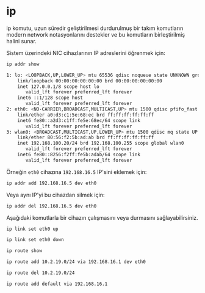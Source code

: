 # ip

ip komutu, uzun süredir geliştirilmesi durdurulmuş bir takım komutların modern network notasyonlarını destekler ve bu komutların birleştirilmiş halini sunar.

Sistem üzerindeki NIC cihazlarının IP adreslerini öğrenmek için:

```bash
ip addr show
```

```bash
1: lo: <LOOPBACK,UP,LOWER_UP> mtu 65536 qdisc noqueue state UNKNOWN group default 
    link/loopback 00:00:00:00:00:00 brd 00:00:00:00:00:00
    inet 127.0.0.1/8 scope host lo
       valid_lft forever preferred_lft forever
    inet6 ::1/128 scope host 
       valid_lft forever preferred_lft forever
2: eth0: <NO-CARRIER,BROADCAST,MULTICAST,UP> mtu 1500 qdisc pfifo_fast state DOWN group default qlen 1000
    link/ether a0:d3:c1:5e:68:ec brd ff:ff:ff:ff:ff:ff
    inet6 fe80::a2d3:c1ff:fe5e:68ec/64 scope link 
       valid_lft forever preferred_lft forever
3: wlan0: <BROADCAST,MULTICAST,UP,LOWER_UP> mtu 1500 qdisc mq state UP group default qlen 1000
    link/ether 80:56:f2:5b:ad:ab brd ff:ff:ff:ff:ff:ff
    inet 192.168.100.20/24 brd 192.168.100.255 scope global wlan0
       valid_lft forever preferred_lft forever
    inet6 fe80::8256:f2ff:fe5b:adab/64 scope link 
       valid_lft forever preferred_lft forever
```

Örneğin ```eth0``` cihazına ```192.168.16.5``` IP'sini eklemek için:

```bash
ip addr add 192.168.16.5 dev eth0
```

Veya aynı IP'yi bu cihazdan silmek için:

```bash
ip addr del 192.168.16.5 dev eth0
```

Aşağıdaki komutlarla bir cihazın çalışmasını veya durmasını sağlayabilirsiniz.

```bash
ip link set eth0 up
```

```bash
ip link set eth0 down
```



```bash
ip route show
```

```bash
ip route add 10.2.19.0/24 via 192.168.16.1 dev eth0
```

```bash
ip route del 10.2.19.0/24
```


```bash
ip route add default via 192.168.16.1
```
